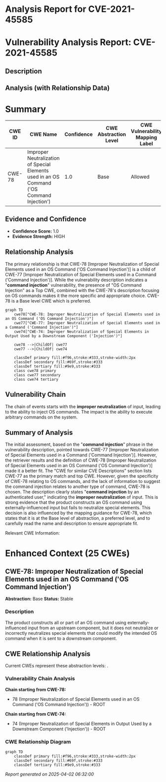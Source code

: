 # Analysis Report for CVE-2021-45585

# Vulnerability Analysis Report: CVE-2021-45585

## Description



## Analysis (with Relationship Data)

# Summary
| CWE ID | CWE Name | Confidence | CWE Abstraction Level | CWE Vulnerability Mapping Label | CWE-Vulnerability Mapping Notes |
|---|---|---|---|---|---|
| CWE-78 | Improper Neutralization of Special Elements used in an OS Command ('OS Command Injection') | 1.0 | Base | Allowed | Primary CWE |

## Evidence and Confidence

*   **Confidence Score:** 1.0
*   **Evidence Strength:** HIGH

## Relationship Analysis
The primary relationship is that CWE-78 [Improper Neutralization of Special Elements used in an OS Command ('OS Command Injection')] is a child of CWE-77 [Improper Neutralization of Special Elements used in a Command ('Command Injection')]. While the vulnerability description indicates a "**command injection**" vulnerability, the presence of "OS Command Injection" as a Top CWE, combined with the CWE-78's description focusing on OS commands makes it the more specific and appropriate choice. CWE-78 is a Base level CWE which is preferred.

```mermaid
graph TD
    cwe78["CWE-78: Improper Neutralization of Special Elements used in an OS Command ('OS Command Injection')"]
    cwe77["CWE-77: Improper Neutralization of Special Elements used in a Command ('Command Injection')"]
    cwe74["CWE-74: Improper Neutralization of Special Elements in Output Used by a Downstream Component ('Injection')"]

    cwe78 -->|ChildOf| cwe77
    cwe77 -->|ChildOf| cwe74

    classDef primary fill:#f96,stroke:#333,stroke-width:2px
    classDef secondary fill:#69f,stroke:#333
    classDef tertiary fill:#9e9,stroke:#333
    class cwe78 primary
    class cwe77 secondary
    class cwe74 tertiary
```

## Vulnerability Chain
The chain of events starts with the **improper neutralization** of input, leading to the ability to inject OS commands. The impact is the ability to execute arbitrary commands on the system.

## Summary of Analysis
The initial assessment, based on the "**command injection**" phrase in the vulnerability description, pointed towards CWE-77 [Improper Neutralization of Special Elements used in a Command ('Command Injection')]. However, the retriever results and the definition of CWE-78 [Improper Neutralization of Special Elements used in an OS Command ('OS Command Injection')] made it a better fit. The "CWE for similar CVE Descriptions" section lists CWE-77 as the primary match and top CWE. However, given the specificity of CWE-78 relating to OS commands, and the lack of information to suggest the command injection relates to another type of command, CWE-78 is chosen. The description clearly states "**command injection** by an authenticated user," indicating the **improper neutralization** of input. This is strong evidence that the product constructs an OS command using externally-influenced input but fails to neutralize special elements. This decision is also influenced by the mapping guidance for CWE-78, which states that it is at the Base level of abstraction, a preferred level, and to carefully read the name and description to ensure appropriate fit.

Relevant CWE Information:

# Enhanced Context (25 CWEs)

## CWE-78: Improper Neutralization of Special Elements used in an OS Command ('OS Command Injection')
**Abstraction:** Base
**Status:** Stable

### Description
The product constructs all or part of an OS command using externally-influenced input from an upstream component, but it does not neutralize or incorrectly neutralizes special elements that could modify the intended OS command when it is sent to a downstream component.


## CWE Relationship Analysis

Current CWEs represent these abstraction levels: .


### Vulnerability Chain Analysis

**Chain starting from CWE-78:**
- 78 (Improper Neutralization of Special Elements used in an OS Command ('OS Command Injection')) - ROOT


**Chain starting from CWE-74:**
- 74 (Improper Neutralization of Special Elements in Output Used by a Downstream Component ('Injection')) - ROOT



### CWE Relationship Diagram

```mermaid
graph TD
    classDef primary fill:#f96,stroke:#333,stroke-width:2px
    classDef secondary fill:#69f,stroke:#333
    classDef tertiary fill:#9e9,stroke:#333
```



*Report generated on 2025-04-02 06:32:00*
